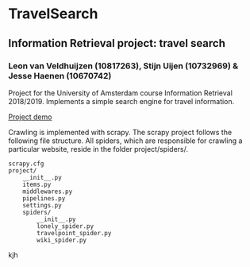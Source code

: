 # TravelSearch
## Information Retrieval project: travel search
### Leon van Veldhuijzen (10817263), Stijn Uijen (10732969) & Jesse Haenen (10670742)

Project for the University of Amsterdam course Information Retrieval 2018/2019. Implements a simple search engine for travel information.

[Project demo](https://jessefh.github.io/travelsearch/)

Crawling is implemented with scrapy. The scrapy project follows the following file structure. All spiders, which are responsible for crawling a particular website, reside in the folder project/spiders/.

```
scrapy.cfg
project/
    __init__.py
    items.py
    middlewares.py
    pipelines.py
    settings.py
    spiders/
        __init__.py
        lonely_spider.py
        travelpoint_spider.py
        wiki_spider.py
```

kjh